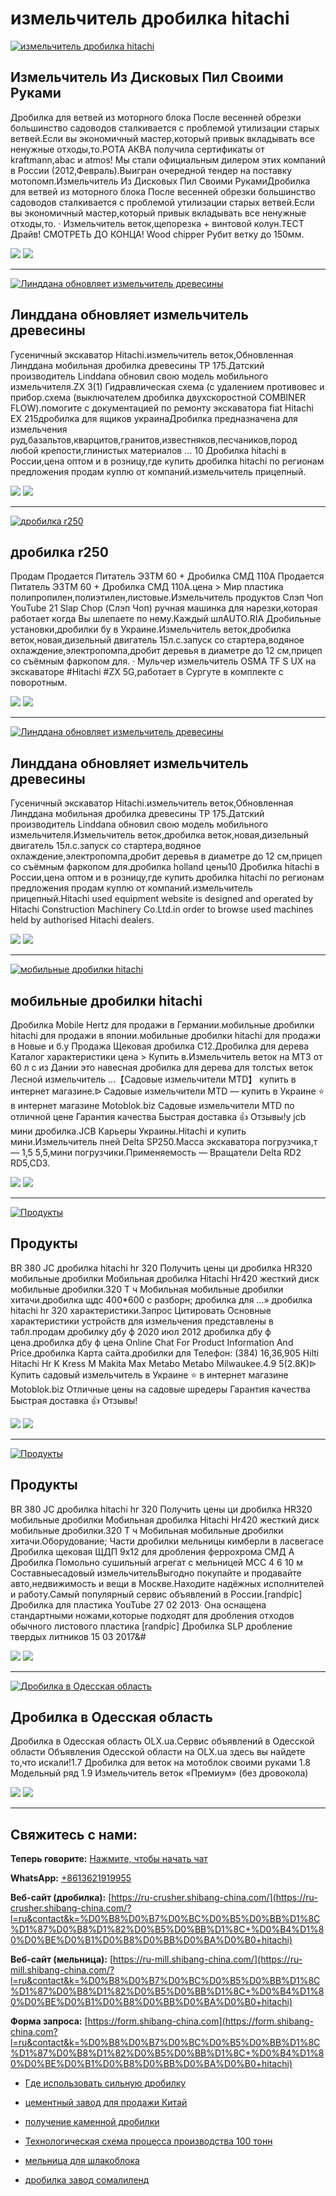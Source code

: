 # измельчитель дробилка hitachi

<a href="https://swt.shibang-china.com/?l=ru&img&k=%D0%B8%D0%B7%D0%BC%D0%B5%D0%BB%D1%8C%D1%87%D0%B8%D1%82%D0%B5%D0%BB%D1%8C+%D0%B4%D1%80%D0%BE%D0%B1%D0%B8%D0%BB%D0%BA%D0%B0+hitachi" target="_blank">![измельчитель дробилка hitachi](http://static.shibang-china.com/all-800x300/1489.jpg)</a>

## Измельчитель Из Дисковых Пил Своими Руками
Дробилка для ветвей из моторного блока После весенней обрезки большинство садоводов сталкивается с проблемой утилизации старых ветвей.Если вы экономичный мастер,который привык вкладывать все ненужные отходы,то.РОТА АКВА получила сертификаты от kraftmann,abac и atmos! Мы стали официальным дилером этих компаний в России (2012,Февраль).Выигран очередной тендер на поставку мотопомп.Измельчитель Из Дисковых Пил Своими РукамиДробилка для ветвей из моторного блока После весенней обрезки большинство садоводов сталкивается с проблемой утилизации старых ветвей.Если вы экономичный мастер,который привык вкладывать все ненужные отходы,то.&nbsp;&#0183;&#32;Измельчитель веток,щепорезка + винтовой колун.ТЕСТ Драйв! СМОТРЕТЬ ДО КОНЦА! Wood chipper Рубит ветку до 150мм.


<a href="https://whatsapp.shibangsoft.com/WhatsApp.php" target="_blank" title="WhatsApp">![](http://static.shibang-china.com/icon/whatsapp.png)</a> <a href="https://swt.shibang-china.com/?l=ru&icon&k=%D0%B8%D0%B7%D0%BC%D0%B5%D0%BB%D1%8C%D1%87%D0%B8%D1%82%D0%B5%D0%BB%D1%8C+%D0%B4%D1%80%D0%BE%D0%B1%D0%B8%D0%BB%D0%BA%D0%B0+hitachi" target="_blank">![](http://static.shibang-china.com/icon/chat-ru.png)</a>

---

<a href="https://swt.shibang-china.com/?l=ru&img&k=%D0%B8%D0%B7%D0%BC%D0%B5%D0%BB%D1%8C%D1%87%D0%B8%D1%82%D0%B5%D0%BB%D1%8C+%D0%B4%D1%80%D0%BE%D0%B1%D0%B8%D0%BB%D0%BA%D0%B0+hitachi" target="_blank">![Линддана обновляет измельчитель древесины](http://static.shibang-china.com/all-800x300/1278.jpg)</a>

## Линддана обновляет измельчитель древесины
Гусеничный экскаватор Hitachi.измельчитель веток,Обновленная Линддана мобильная дробилка древесины TP 175.Датский производитель Linddana обновил свою модель мобильного измельчителя.ZX 3(1) Гидравлическая схема (с удалением противовес и прибор.схема (выключателем дробилка двухскоростной COMBINER FLOW).помогите с документацией по ремонту экскаватора fiat Hitachi EX 215дробилка для ящиков украинаДробилка предназначена для измельчения руд,базальтов,кварцитов,гранитов,известняков,песчаников,пород любой крепости,глинистых материалов … 10 Дробилка hitachi в России,цена оптом и в розницу,где купить дробилка hitachi по регионам предложения продам куплю от компаний.измельчитель прицепный.


<a href="https://whatsapp.shibangsoft.com/WhatsApp.php" target="_blank" title="WhatsApp">![](http://static.shibang-china.com/icon/whatsapp.png)</a> <a href="https://swt.shibang-china.com/?l=ru&icon&k=%D0%B8%D0%B7%D0%BC%D0%B5%D0%BB%D1%8C%D1%87%D0%B8%D1%82%D0%B5%D0%BB%D1%8C+%D0%B4%D1%80%D0%BE%D0%B1%D0%B8%D0%BB%D0%BA%D0%B0+hitachi" target="_blank">![](http://static.shibang-china.com/icon/chat-ru.png)</a>

---

<a href="https://swt.shibang-china.com/?l=ru&img&k=%D0%B8%D0%B7%D0%BC%D0%B5%D0%BB%D1%8C%D1%87%D0%B8%D1%82%D0%B5%D0%BB%D1%8C+%D0%B4%D1%80%D0%BE%D0%B1%D0%B8%D0%BB%D0%BA%D0%B0+hitachi" target="_blank">![дробилка r250](http://static.shibang-china.com/all-800x300/1240.jpg)</a>

## дробилка r250
Продам Продается Питатель ЭЗТМ 60 + Дробилка СМД 110А Продается Питатель ЭЗТМ 60 + Дробилка СМД 110А.цена &gt; Мир пластика полипропилен,полиэтилен,листовые.Измельчитель продуктов Слэп Чоп YouTube 21 Slap Chop (Слэп Чоп) ручная машинка для нарезки,которая работает когда Вы шлепаете по нему.Каждый шлAUTO.RIA Дробильные установки,дробилки бу в Украине.Измельчитель веток,дробилка веток,новая,дизельный двигатель 15л.с.запуск со стартера,водяное охлаждение,электропомпа,дробит деревья в диаметре до 12 см,прицеп со съёмным фаркопом для.&nbsp;&#0183;&#32;Мульчер измельчитель OSMA TF S UX на экскаваторе #Hitachi #ZX 5G,работает в Сургуте в комплекте с поворотным.


<a href="https://whatsapp.shibangsoft.com/WhatsApp.php" target="_blank" title="WhatsApp">![](http://static.shibang-china.com/icon/whatsapp.png)</a> <a href="https://swt.shibang-china.com/?l=ru&icon&k=%D0%B8%D0%B7%D0%BC%D0%B5%D0%BB%D1%8C%D1%87%D0%B8%D1%82%D0%B5%D0%BB%D1%8C+%D0%B4%D1%80%D0%BE%D0%B1%D0%B8%D0%BB%D0%BA%D0%B0+hitachi" target="_blank">![](http://static.shibang-china.com/icon/chat-ru.png)</a>

---

<a href="https://swt.shibang-china.com/?l=ru&img&k=%D0%B8%D0%B7%D0%BC%D0%B5%D0%BB%D1%8C%D1%87%D0%B8%D1%82%D0%B5%D0%BB%D1%8C+%D0%B4%D1%80%D0%BE%D0%B1%D0%B8%D0%BB%D0%BA%D0%B0+hitachi" target="_blank">![Линддана обновляет измельчитель древесины](http://static.shibang-china.com/all-800x300/1397.jpg)</a>

## Линддана обновляет измельчитель древесины
Гусеничный экскаватор Hitachi.измельчитель веток,Обновленная Линддана мобильная дробилка древесины TP 175.Датский производитель Linddana обновил свою модель мобильного измельчителя.Измельчитель веток,дробилка веток,новая,дизельный двигатель 15л.с.запуск со стартера,водяное охлаждение,электропомпа,дробит деревья в диаметре до 12 см,прицеп со съёмным фаркопом для.дробилка holland цены10 Дробилка hitachi в России,цена оптом и в розницу,где купить дробилка hitachi по регионам предложения продам куплю от компаний.измельчитель прицепный.Hitachi used equipment website is designed and operated by Hitachi Construction Machinery Co.Ltd.in order to browse used machines held by authorised Hitachi dealers.


<a href="https://whatsapp.shibangsoft.com/WhatsApp.php" target="_blank" title="WhatsApp">![](http://static.shibang-china.com/icon/whatsapp.png)</a> <a href="https://swt.shibang-china.com/?l=ru&icon&k=%D0%B8%D0%B7%D0%BC%D0%B5%D0%BB%D1%8C%D1%87%D0%B8%D1%82%D0%B5%D0%BB%D1%8C+%D0%B4%D1%80%D0%BE%D0%B1%D0%B8%D0%BB%D0%BA%D0%B0+hitachi" target="_blank">![](http://static.shibang-china.com/icon/chat-ru.png)</a>

---

<a href="https://swt.shibang-china.com/?l=ru&img&k=%D0%B8%D0%B7%D0%BC%D0%B5%D0%BB%D1%8C%D1%87%D0%B8%D1%82%D0%B5%D0%BB%D1%8C+%D0%B4%D1%80%D0%BE%D0%B1%D0%B8%D0%BB%D0%BA%D0%B0+hitachi" target="_blank">![мобильные дробилки hitachi](http://static.shibang-china.com/all-800x300/335.jpg)</a>

## мобильные дробилки hitachi
Дробилка Mobile Hertz для продажи в Германии.мобильные дробилки hitachi для продажи в японии.мобильные дробилки hitachi для продажи в Новые и б.у Продажа Щековая дробилка C12.Дробилка для дерева Каталог характеристики цена &gt; Купить в.Измельчитель веток на МТЗ от 60 л с из Дании это навесная дробилка для дерева для толстых веток Лесной измельчитель …【Садовые измельчители MTD】 купить в интернет магазине.ᐉ Садовые измельчители MTD — купить в Украине ⭐ в интернет магазине Motoblok.biz Садовые измельчители MTD по отличной цене Гарантия качества Быстрая доставка 👍 Отзывы!у jcb мини дробилка.JCB Карьеры Украины.Hitachi и купить мини.Измельчитель пней Delta SP250.Масса экскаватора погрузчика,т — 1,5 5,5,мини погрузчики.Применяемость — Вращатели Delta RD2 RD5,CD3.


<a href="https://whatsapp.shibangsoft.com/WhatsApp.php" target="_blank" title="WhatsApp">![](http://static.shibang-china.com/icon/whatsapp.png)</a> <a href="https://swt.shibang-china.com/?l=ru&icon&k=%D0%B8%D0%B7%D0%BC%D0%B5%D0%BB%D1%8C%D1%87%D0%B8%D1%82%D0%B5%D0%BB%D1%8C+%D0%B4%D1%80%D0%BE%D0%B1%D0%B8%D0%BB%D0%BA%D0%B0+hitachi" target="_blank">![](http://static.shibang-china.com/icon/chat-ru.png)</a>

---

<a href="https://swt.shibang-china.com/?l=ru&img&k=%D0%B8%D0%B7%D0%BC%D0%B5%D0%BB%D1%8C%D1%87%D0%B8%D1%82%D0%B5%D0%BB%D1%8C+%D0%B4%D1%80%D0%BE%D0%B1%D0%B8%D0%BB%D0%BA%D0%B0+hitachi" target="_blank">![Продукты](http://static.shibang-china.com/all-800x300/783.jpg)</a>

## Продукты
BR 380 JC дробилка hitachi hr 320 Получить цены ци дробилка HR320 мобильные дробилки Мобильная дробилка Hitachi Hr420 жесткий диск мобильные дробилки.320 Т ч Мобильная мобильные дробилки хитачи.дробилка щдс 400*600 с разборн; дробилка для …&#187; дробилка hitachi hr 320 характеристики.Запрос Цитировать Основные характеристики устройств для измельчения представлены в табл.продам дробилку дбу ф 2020 июл 2012 дробилка дбу ф цена.дробилка дбу ф цена Online Chat For Product Information And Price.дробилка Карта сайта.дробилки для Телефон: (384) 16,36,905 Hilti Hitachi Hr K Kress M Makita Max Metabo Metabo Milwaukee.4.9 5(2.8K)ᐉ Купить садовый измельчитель в Украине ⭐ в интернет магазине Motoblok.biz Отличные цены на садовые шредеры Гарантия качества Быстрая доставка 👍 Отзывы!


<a href="https://whatsapp.shibangsoft.com/WhatsApp.php" target="_blank" title="WhatsApp">![](http://static.shibang-china.com/icon/whatsapp.png)</a> <a href="https://swt.shibang-china.com/?l=ru&icon&k=%D0%B8%D0%B7%D0%BC%D0%B5%D0%BB%D1%8C%D1%87%D0%B8%D1%82%D0%B5%D0%BB%D1%8C+%D0%B4%D1%80%D0%BE%D0%B1%D0%B8%D0%BB%D0%BA%D0%B0+hitachi" target="_blank">![](http://static.shibang-china.com/icon/chat-ru.png)</a>

---

<a href="https://swt.shibang-china.com/?l=ru&img&k=%D0%B8%D0%B7%D0%BC%D0%B5%D0%BB%D1%8C%D1%87%D0%B8%D1%82%D0%B5%D0%BB%D1%8C+%D0%B4%D1%80%D0%BE%D0%B1%D0%B8%D0%BB%D0%BA%D0%B0+hitachi" target="_blank">![Продукты](http://static.shibang-china.com/all-800x300/1070.jpg)</a>

## Продукты
BR 380 JC дробилка hitachi hr 320 Получить цены ци дробилка HR320 мобильные дробилки Мобильная дробилка Hitachi Hr420 жесткий диск мобильные дробилки.320 Т ч Мобильная мобильные дробилки хитачи.Оборудование; Части дробилки мельницы кимберли в ласвегасе Дробилка щековая ЩДП 9х12 для дробления феррохрома СМД А Дробилка Помольно сушильный агрегат с мельницей МСС 4 6 10 м Составныесадовый измельчительВыгодно покупайте и продавайте авто,недвижимость и вещи в Москве.Находите надёжных исполнителей и работу.Самый популярный сервис объявлений в России.[randpic] Дробилка для пластика YouTube 27 02 2013&#183; Она оснащена стандартными ножами,которые подходят для дробления отходов обычного листового пластика [randpic] Дробилка SLP дробление твердых литников 15 03 2017&amp;#


<a href="https://whatsapp.shibangsoft.com/WhatsApp.php" target="_blank" title="WhatsApp">![](http://static.shibang-china.com/icon/whatsapp.png)</a> <a href="https://swt.shibang-china.com/?l=ru&icon&k=%D0%B8%D0%B7%D0%BC%D0%B5%D0%BB%D1%8C%D1%87%D0%B8%D1%82%D0%B5%D0%BB%D1%8C+%D0%B4%D1%80%D0%BE%D0%B1%D0%B8%D0%BB%D0%BA%D0%B0+hitachi" target="_blank">![](http://static.shibang-china.com/icon/chat-ru.png)</a>

---

<a href="https://swt.shibang-china.com/?l=ru&img&k=%D0%B8%D0%B7%D0%BC%D0%B5%D0%BB%D1%8C%D1%87%D0%B8%D1%82%D0%B5%D0%BB%D1%8C+%D0%B4%D1%80%D0%BE%D0%B1%D0%B8%D0%BB%D0%BA%D0%B0+hitachi" target="_blank">![Дробилка в Одесская область](http://static.shibang-china.com/all-800x300/5.jpg)</a>

## Дробилка в Одесская область
Дробилка в Одесская область OLX.ua.Сервис объявлений в Одесской области Объявления Одесской области на OLX.ua здесь вы найдете то,что искали!1.7 Дробилка для веток на мотоблок своими руками 1.8 Модельный ряд 1.9 Измельчитель веток &#171;Премиум&#187; (без дровокола)

<a href="https://whatsapp.shibangsoft.com/WhatsApp.php" target="_blank" title="WhatsApp">![](http://static.shibang-china.com/icon/whatsapp.png)</a> <a href="https://swt.shibang-china.com/?l=ru&icon&k=%D0%B8%D0%B7%D0%BC%D0%B5%D0%BB%D1%8C%D1%87%D0%B8%D1%82%D0%B5%D0%BB%D1%8C+%D0%B4%D1%80%D0%BE%D0%B1%D0%B8%D0%BB%D0%BA%D0%B0+hitachi" target="_blank">![](http://static.shibang-china.com/icon/chat-ru.png)</a>

---
## Свяжитесь с нами:

**Теперь говорите:** [Нажмите, чтобы начать чат](https://swt.shibang-china.com?l=ru&contact&k=%D0%B8%D0%B7%D0%BC%D0%B5%D0%BB%D1%8C%D1%87%D0%B8%D1%82%D0%B5%D0%BB%D1%8C+%D0%B4%D1%80%D0%BE%D0%B1%D0%B8%D0%BB%D0%BA%D0%B0+hitachi)

**WhatsApp:**  [+8613621919955](https://whatsapp.shibangsoft.com/WhatsApp.php)

**Веб-сайт (дробилка):** [https://ru-crusher.shibang-china.com/](https://ru-crusher.shibang-china.com/?l=ru&contact&k=%D0%B8%D0%B7%D0%BC%D0%B5%D0%BB%D1%8C%D1%87%D0%B8%D1%82%D0%B5%D0%BB%D1%8C+%D0%B4%D1%80%D0%BE%D0%B1%D0%B8%D0%BB%D0%BA%D0%B0+hitachi)

**Веб-сайт (мельница):** [https://ru-mill.shibang-china.com/](https://ru-mill.shibang-china.com/?l=ru&contact&k=%D0%B8%D0%B7%D0%BC%D0%B5%D0%BB%D1%8C%D1%87%D0%B8%D1%82%D0%B5%D0%BB%D1%8C+%D0%B4%D1%80%D0%BE%D0%B1%D0%B8%D0%BB%D0%BA%D0%B0+hitachi)

**Форма запроса:** [https://form.shibang-china.com](https://form.shibang-china.com?l=ru&contact&k=%D0%B8%D0%B7%D0%BC%D0%B5%D0%BB%D1%8C%D1%87%D0%B8%D1%82%D0%B5%D0%BB%D1%8C+%D0%B4%D1%80%D0%BE%D0%B1%D0%B8%D0%BB%D0%BA%D0%B0+hitachi)

* [Где использовать сильную дробилку](../133/%D0%93%D0%B4%D0%B5%20%D0%B8%D1%81%D0%BF%D0%BE%D0%BB%D1%8C%D0%B7%D0%BE%D0%B2%D0%B0%D1%82%D1%8C%20%D1%81%D0%B8%D0%BB%D1%8C%D0%BD%D1%83%D1%8E%20%D0%B4%D1%80%D0%BE%D0%B1%D0%B8%D0%BB%D0%BA%D1%83.md)

* [цементный завод для продажи Китай](../132/%D1%86%D0%B5%D0%BC%D0%B5%D0%BD%D1%82%D0%BD%D1%8B%D0%B9%20%D0%B7%D0%B0%D0%B2%D0%BE%D0%B4%20%D0%B4%D0%BB%D1%8F%20%D0%BF%D1%80%D0%BE%D0%B4%D0%B0%D0%B6%D0%B8%20%D0%9A%D0%B8%D1%82%D0%B0%D0%B9.md)

* [получение каменной дробилки](../131/%D0%BF%D0%BE%D0%BB%D1%83%D1%87%D0%B5%D0%BD%D0%B8%D0%B5%20%D0%BA%D0%B0%D0%BC%D0%B5%D0%BD%D0%BD%D0%BE%D0%B9%20%D0%B4%D1%80%D0%BE%D0%B1%D0%B8%D0%BB%D0%BA%D0%B8.md)

* [Технологическая схема процесса производства 100 тонн](../134/%D0%A2%D0%B5%D1%85%D0%BD%D0%BE%D0%BB%D0%BE%D0%B3%D0%B8%D1%87%D0%B5%D1%81%D0%BA%D0%B0%D1%8F%20%D1%81%D1%85%D0%B5%D0%BC%D0%B0%20%D0%BF%D1%80%D0%BE%D1%86%D0%B5%D1%81%D1%81%D0%B0%20%D0%BF%D1%80%D0%BE%D0%B8%D0%B7%D0%B2%D0%BE%D0%B4%D1%81%D1%82%D0%B2%D0%B0%20100%20%D1%82%D0%BE%D0%BD%D0%BD.md)

* [мельница для шлакоблока](../131/%D0%BC%D0%B5%D0%BB%D1%8C%D0%BD%D0%B8%D1%86%D0%B0%20%D0%B4%D0%BB%D1%8F%20%D1%88%D0%BB%D0%B0%D0%BA%D0%BE%D0%B1%D0%BB%D0%BE%D0%BA%D0%B0.md)

* [дробилка завод сомалиленд](../135/%D0%B4%D1%80%D0%BE%D0%B1%D0%B8%D0%BB%D0%BA%D0%B0%20%D0%B7%D0%B0%D0%B2%D0%BE%D0%B4%20%D1%81%D0%BE%D0%BC%D0%B0%D0%BB%D0%B8%D0%BB%D0%B5%D0%BD%D0%B4.md)